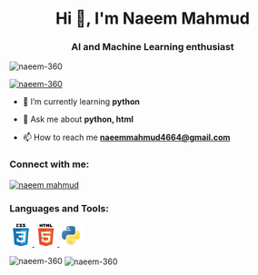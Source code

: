 <h1 align="center">Hi 👋, I'm Naeem Mahmud</h1>
<h3 align="center">AI and Machine Learning enthusiast</h3>

<p align="left"> <img src="https://komarev.com/ghpvc/?username=naeem-360&label=Profile%20views&color=0e75b6&style=flat" alt="naeem-360" /> </p>

<p align="left"> <a href="https://github.com/ryo-ma/github-profile-trophy"><img src="https://github-profile-trophy.vercel.app/?username=naeem-360" alt="naeem-360" /></a> </p>

- 🌱 I’m currently learning **python**

- 💬 Ask me about **python, html**

- 📫 How to reach me **naeemmahmud4664@gmail.com**

<h3 align="left">Connect with me:</h3>
<p align="left">
<a href="https://linkedin.com/in/naeem mahmud" target="blank"><img align="center" src="https://raw.githubusercontent.com/rahuldkjain/github-profile-readme-generator/master/src/images/icons/Social/linked-in-alt.svg" alt="naeem mahmud" height="30" width="40" /></a>
</p>

<h3 align="left">Languages and Tools:</h3>
<p align="left"> <a href="https://www.w3schools.com/css/" target="_blank" rel="noreferrer"> <img src="https://raw.githubusercontent.com/devicons/devicon/master/icons/css3/css3-original-wordmark.svg" alt="css3" width="40" height="40"/> </a> <a href="https://www.w3.org/html/" target="_blank" rel="noreferrer"> <img src="https://raw.githubusercontent.com/devicons/devicon/master/icons/html5/html5-original-wordmark.svg" alt="html5" width="40" height="40"/> </a> <a href="https://www.python.org" target="_blank" rel="noreferrer"> <img src="https://raw.githubusercontent.com/devicons/devicon/master/icons/python/python-original.svg" alt="python" width="40" height="40"/> </a> </p>

<p><img align="left" src="https://github-readme-stats.vercel.app/api/top-langs?username=naeem-360&show_icons=true&locale=en&layout=compact" alt="naeem-360" /></p>

<p>&nbsp;<img align="center" src="https://github-readme-stats.vercel.app/api?username=naeem-360&show_icons=true&locale=en" alt="naeem-360" /></p>

